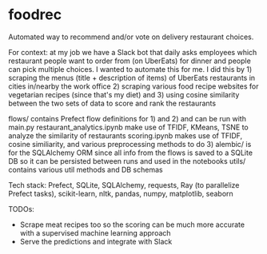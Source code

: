 # foodrec

Automated way to recommend and/or vote on delivery restaurant choices.

For context: at my job we have a Slack bot that daily asks employees which restaurant people want to order from (on UberEats) for dinner and people can pick multiple choices. I wanted to automate this for me. I did this by 1) scraping the menus (title + description of items) of UberEats restaurants in cities in/nearby the work office 2) scraping various food recipe websites for vegetarian recipes (since that's my diet) and 3) using cosine similarity between the two sets of data to score and rank the restaurants

flows/ contains Prefect flow definitions for 1) and 2) and can be run with main.py
restaurant_analytics.ipynb make use of TFIDF, KMeans, TSNE to analyze the similarity of restaurants
scoring.ipynb makes use of TFIDF, cosine similiarity, and various preprocessing methods to do 3)
alembic/ is for the SQLAlchemy ORM since all info from the flows is saved to a SQLite DB so it can be persisted between runs and used in the notebooks
utils/ contains various util methods and DB schemas

Tech stack: Prefect, SQLite, SQLAlchemy, requests, Ray (to parallelize Prefect tasks), scikit-learn, nltk, pandas, numpy, matplotlib, seaborn

TODOs:
- Scrape meat recipes too so the scoring can be much more accurate with a supervised machine learning approach
- Serve the predictions and integrate with Slack
